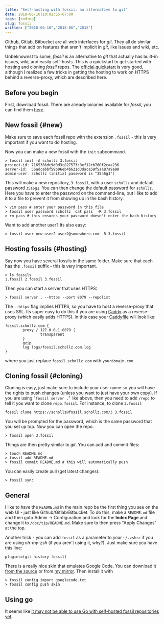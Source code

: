 ```yaml
---
title: "Self-hosting with fossil, an alternative to git"
date: 2018-06-10T10:01:55-07:00
tags: [coding]
slug: fossil
written: ["2018-06-10","2018-06","2018"]
---
```


Github, Gitlab, Bitbucket are all web interfaces for *git*. They all do similar things that add on features that aren't implicit in *git*, like issues and wiki, etc. 

Unbeknownst to some, *fossil* is an alternative to *git* that actually has built-in issues, wiki, and easily self-hosts. This is a quickstart to get started with hosting and cloning *fossil* repos. The [official quickstart](http://www.fossil-scm.org/index.html/doc/2010-01-01/www/quickstart.wiki) is very good, although I realized a few tricks in getting the hosting to work on HTTPS behind a reverse-proxy, which are described here.

## Before you begin 

First, download fossil. There are already binaries available for *fossil*, you can find them [here](https://www.fossil-scm.org/xfer/uv/download.html).

## New fossil {#new}

Make sure to save each fossil repo with the extension `.fossil` - this is very important if you want to do hosting.

Now you can make a new fossil with the `init` subcommand.

```
> fossil init -A schollz 3.fossil
project-id: 7165366dc9d0d3c827573c8ef12cb760f2caa236
server-id:  56adcebbf59b06eb4b621d3daca59f5aa87a9a08
admin-user: schollz (initial password is "35a6g1")
```

This will make a new repository, `3.fossil`, with a user `schollz` and default password `35a6g1`. You can then change the default password for `schollz`. Here you have to enter the password on the command-line, but I like to add it to a file to prevent it from showing up in the bash history.

```
> vim pass # enter your password in this file
> fossil user password schollz `cat pass` -R 3.fossil
> rm pass # this ensures your password doesn't enter the bash history
```

Want to add another user? Its also easy:

```
> fossil user new user2 user2@somewhere.com -R 3.fossil
```

## Hosting fossils {#hosting}

Say now you have several fossils in the same folder. Make sure that each has the `.fossil` suffix - this is very important.

```
> ls fossils
1.fossil 2.fossil 3.fossil
```

Then you can start a server that uses HTTPS:

```
> fossil server . --https --port 8079 --repolist
```

The `--https` flag implies HTTPS, so you have to host a reverse-proxy that uses SSL. Its super easy to do this if you are using [Caddy](https://caddyserver.com/download) as a reverse-proxy (which easily adds HTTPS). In this case your [Caddyfile](https://caddyserver.com/tutorial/caddyfile) will look like:

```
fossil.schollz.com {
        proxy / 127.0.0.1:8079 {
                transparent
        }
        gzip
        log logs/fossil.schollz.com.log
}
```

where you just replace `fossil.schollz.com` with `yourdomain.com`.


## Cloning fossil {#cloning}

Cloning is easy, just make sure to include your user name so you will have the rights to push changes (unless you want to just have your own copy). If you are using "`fossil server .`" like above, then you need to add `/repo` to tell it you want to clone `repo.fossil`. For instance, to clone `3.fossil`

```
fossil clone https://schollz@fossil.schollz.com/3 3.fossil
```

You will be prompted for the password, which is the same password that you set up top. Now you can open the repo.

```
> fossil open 3.fossil
```

Things are then pretty similar to *git*. You can add and commit files:

```
> touch README.md
> fossil add README.md
> fossil commit README.md # this will automatically push
```

You can easily create pull (get latest changes):

```
> fossil sync
```

## General

I like to have the `README.md` in the main repo be the first thing you see on the web UI - just like Github/Gitlab/Bitbucket. To do this, make a `README.md` file and then goto Admin -> Configuration and look for the **Index Page** and change it to `/doc/tip/README.md`. Make sure to then press "Apply Changes" at the top.

Another trick - you can add `fossil` as a parameter to your `~/.zshrc` if
you are using *oh-my-zsh* (if you aren't using it, why?). Just make sure
you have this line:

``` 
plugins=(git history fossil) 
```

There is a really nice skin that emulates Google Code. You can download it [from the source](http://fossil.include-once.org/fossil-skins/raw/googlecode.txt?name=1c1738c248dc1f5784e402a466e926bfd9a703e4) or from [my mirror](https://cowyo.com/google-fossil-skin.txt/raw). Then install it with

```
> fossil config import googlecode.txt
> fossil config push skin
```

## Using go

It seems like [it may not be able to use Go with self-hosted fossil repositories yet](https://github.com/golang/go/issues/25811).
